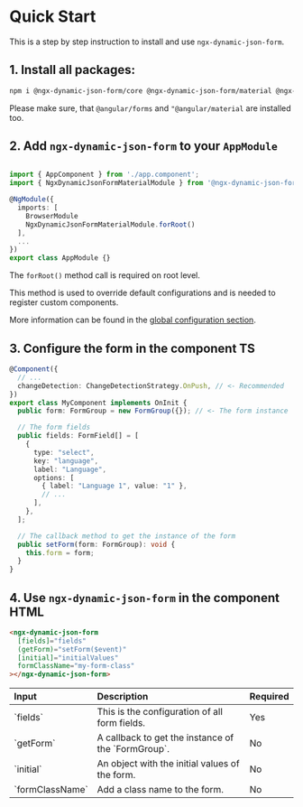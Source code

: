 # Quick Start

This is a step by step instruction to install and use `ngx-dynamic-json-form`.

## 1. Install all packages:

```sh
npm i @ngx-dynamic-json-form/core @ngx-dynamic-json-form/material @ngx-mat-select-search --save
```

Please make sure, that `@angular/forms` and `"@angular/material` are installed too.

## 2. Add `ngx-dynamic-json-form` to your `AppModule`

```typescript

import { AppComponent } from './app.component';
import { NgxDynamicJsonFormMaterialModule } from '@ngx-dynamic-json-form/material';

@NgModule({
  imports: [
    BrowserModule
    NgxDynamicJsonFormMaterialModule.forRoot()
  ],
  ...
})
export class AppModule {}
```

The `forRoot()` method call is required on root level.

This method is used to override default configurations and is needed to register custom components.

More information can be found in the [global configuration section](?path=/docs/guides-global-configurations--documentation).

## 3. Configure the form in the component TS

```typescript
@Component({
  // ...
  changeDetection: ChangeDetectionStrategy.OnPush, // <- Recommended
})
export class MyComponent implements OnInit {
  public form: FormGroup = new FormGroup({}); // <- The form instance

  // The form fields
  public fields: FormField[] = [
    {
      type: "select",
      key: "language",
      label: "Language",
      options: [
        { label: "Language 1", value: "1" },
        // ...
      ],
    },
  ];

  // The callback method to get the instance of the form
  public setForm(form: FormGroup): void {
    this.form = form;
  }
}
```

## 4. Use `ngx-dynamic-json-form` in the component HTML

```html
<ngx-dynamic-json-form
  [fields]="fields"
  (getForm)="setForm($event)"
  [initial]="initialValues"
  formClassName="my-form-class"
></ngx-dynamic-json-form>
```

<table width="100%">
  <thead>
    <tr>
      <th align="left">Input</th>
      <th align="left">Description</th>
      <th align="left">Required</th>
    </tr>
  </thead>
  <tbody>
    <tr>
      <td>`fields`</td>
      <td>This is the configuration of all form fields.</td>
      <td>Yes</td>
    </tr>
    <tr>
      <td>`getForm`</td>
      <td>A callback to get the instance of the `FormGroup`.</td>
      <td>No</td>
    </tr>
    <tr>
      <td>`initial`</td>
      <td>An object with the initial values of the form.</td>
      <td>No</td>
    </tr>
    <tr>
      <td>`formClassName`</td>
      <td>Add a class name to the form.</td>
      <td>No</td>
    </tr>
  </tbody>
</table>

